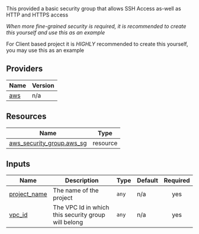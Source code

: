 This provided a basic security group that allows SSH Access as-well as HTTP and HTTPS access

_When more fine-grained security is required, it is recommended to create this yourself and use this as an example_

For Client based project it is _HIGHLY_ recommended to create this yourself, you may use this as an example
<!-- BEGIN_TF_DOCS -->


## Providers

| Name | Version |
|------|---------|
| <a name="provider_aws"></a> [aws](#provider\_aws) | n/a |

## Resources

| Name | Type |
|------|------|
| [aws_security_group.aws_sg](https://registry.terraform.io/providers/hashicorp/aws/latest/docs/resources/security_group) | resource |

## Inputs

| Name | Description | Type | Default | Required |
|------|-------------|------|---------|:--------:|
| <a name="input_project_name"></a> [project\_name](#input\_project\_name) | The name of the project | `any` | n/a | yes |
| <a name="input_vpc_id"></a> [vpc\_id](#input\_vpc\_id) | The VPC Id in which this security group will belong | `any` | n/a | yes |
<!-- END_TF_DOCS -->
